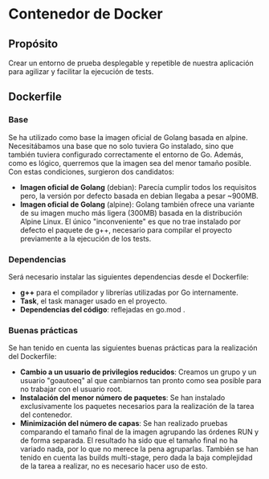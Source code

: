 # Contenedor de Docker

## Propósito

Crear un entorno de prueba desplegable y repetible de nuestra aplicación para agilizar y facilitar la ejecución de tests.

## Dockerfile

### Base

Se ha utilizado como base la imagen oficial de Golang basada en alpine. Necesitábamos una base que no solo tuviera Go instalado, sino que también tuviera configurado correctamente el entorno de Go. Además, como es lógico, querremos que la imagen sea del menor tamaño posible. Con estas condiciones, surgieron dos candidatos:

- **Imagen oficial de Golang** (debian): Parecía cumplir todos los requisitos pero, la versión por defecto basada en debian llegaba a pesar ~900MB.
- **Imagen oficial de Golang** (alpine): Golang también ofrece una variante de su imagen mucho más ligera (300MB) basada en la distribución Alpine Linux. El único "inconveniente" es que no trae instalado por defecto el paquete de g++, necesario para compilar el proyecto previamente a la ejecución de los tests.

### Dependencias

Será necesario instalar las siguientes dependencias desde el Dockerfile:

- **g++** para el compilador y librerías utilizadas por Go internamente.
- **Task**, el task manager usado en el proyecto.
- **Dependencias del código**: reflejadas en go.mod .

### Buenas prácticas

Se han tenido en cuenta las siguientes buenas prácticas para la realización del Dockerfile:

- **Cambio a un usuario de privilegios reducidos**: Creamos un grupo y un usuario "goautoeq" al que cambiarnos tan pronto como sea posible para no trabajar con el usuario root. 
- **Instalación del menor número de paquetes**: Se han instalado exclusivamente los paquetes necesarios para la realización de la tarea del contenedor.
- **Minimización del número de capas**: Se han realizado pruebas comparando el tamaño final de la imagen agrupando las órdenes RUN y de forma separada. El resultado ha sido que el tamaño final no ha variado nada, por lo que no merece la pena agruparlas. También se han tenido en cuenta las builds multi-stage, pero dada la baja complejidad de la tarea a realizar, no es necesario hacer uso de esto.